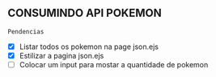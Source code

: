 ## CONSUMINDO API POKEMON

` Pendencias `

- [x] Listar todos os pokemon na page json.ejs
- [x] Estilizar a pagina json.ejs
- [ ] Colocar um input para mostar a quantidade de pokemon 